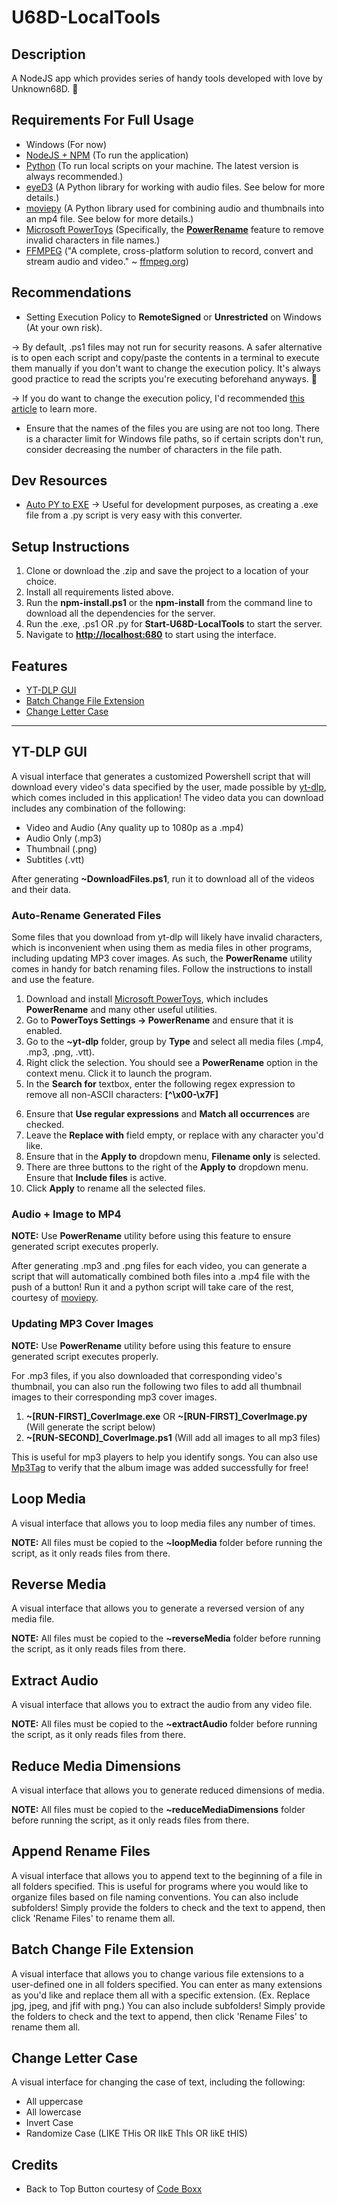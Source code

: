 # U68D-LocalTools

## Description

A NodeJS app which provides series of handy tools developed with love by Unknown68D. 💙

## Requirements For Full Usage

- Windows (For now)
- [NodeJS + NPM](https://nodejs.org/en/) (To run the application)
- [Python](https://www.python.org) (To run local scripts on your machine. The latest version is always recommended.)
- [eyeD3](https://eyed3.readthedocs.io/en/latest/installation.html) (A Python library for working with audio files. See below for more details.)
- [moviepy](https://pypi.org/project/moviepy/) (A Python library used for combining audio and thumbnails into an mp4 file. See below for more details.)
- [Microsoft PowerToys](https://github.com/microsoft/PowerToys/releases/tag/v0.64.1) (Specifically, the **[PowerRename](#Auto-Rename-Generated-Files)** feature to remove invalid characters in file names.)
- [FFMPEG](https://www.ffmpeg.org) ("A complete, cross-platform solution to record, convert and stream audio and video." ~ [ffmpeg.org](https://www.ffmpeg.org))

## Recommendations

- Setting Execution Policy to **RemoteSigned** or **Unrestricted** on Windows (At your own risk).

-> By default, .ps1 files may not run for security reasons. A safer alternative is to open each script and copy/paste the contents in a terminal to execute them manually if you don't want to change the execution policy. It's always good practice to read the scripts you're executing beforehand anyways. 🙂

-> If you do want to change the execution policy, I'd recommended [this article](https://techdirectarchive.com/2020/02/04/how-to-set-execution-policy/) to learn more.

- Ensure that the names of the files you are using are not too long. There is a character limit for Windows file paths, so if certain scripts don't run, consider decreasing the number of characters in the file path.

## Dev Resources

- [Auto PY to EXE](https://pypi.org/project/auto-py-to-exe/)
-> Useful for development purposes, as creating a .exe file from a .py script is very easy with this converter.

## Setup Instructions

1. Clone or download the .zip and save the project to a location of your choice. 
2. Install all requirements listed above.
3. Run the **npm-install.ps1** or the **npm-install** from the command line to download all the dependencies for the server.
4. Run the .exe, .ps1 OR .py for **Start-U68D-LocalTools** to start the server.
5. Navigate to **[http://localhost:680](http://localhost:680)** to start using the interface.

## Features

- [YT-DLP GUI](#YT-DLP-GUI)
- [Batch Change File Extension](#Batch-Change-File-Extension)
- [Change Letter Case](#Change-Letter-Case)

---

## YT-DLP GUI

A visual interface that generates a customized Powershell script that will download every video's data specified by the user, made possible by [yt-dlp](https://github.com/yt-dlp/yt-dlp), which comes included in this application! The video data you can download includes any combination of the following:

- Video and Audio (Any quality up to 1080p as a .mp4)
- Audio Only (.mp3)
- Thumbnail (.png)
- Subtitles (.vtt)

After generating **~DownloadFiles.ps1**, run it to download all of the videos and their data.

### Auto-Rename Generated Files

Some files that you download from yt-dlp will likely have invalid characters, which is inconvenient when using them as media files in other programs, including updating MP3 cover images. As such, the **PowerRename** utility comes in handy for batch renaming files. Follow the instructions to install and use the feature.

1. Download and install [Microsoft PowerToys](https://learn.microsoft.com/en-us/windows/powertoys/install), which includes **PowerRename** and many other useful utilities.
2. Go to **PowerToys Settings -> PowerRename** and ensure that it is enabled.
3. Go to the **~yt-dlp** folder, group by **Type** and select all media files (.mp4, .mp3, .png, .vtt).
4. Right click the selection. You should see a **PowerRename** option in the context menu. Click it to launch the program.
5. In the **Search for** textbox, enter the following regex expression to remove all non-ASCII characters: **\[^\x00-\x7F\]**
<!--
If you're viewing this file in an editor, copy these regular expressions instead to save time removing those pesky square-bracket protecting backslashes. :)
[^\x00-\x7F]
-->
6. Ensure that **Use regular expressions** and **Match all occurrences** are checked.
7. Leave the **Replace with** field empty, or replace with any character you'd like.
8. Ensure that in the **Apply to** dropdown menu, **Filename only** is selected.
9. There are three buttons to the right of the **Apply to** dropdown menu. Ensure that **Include files** is active.
10. Click **Apply** to rename all the selected files.

### Audio + Image to MP4

**NOTE:** Use **PowerRename** utility before using this feature to ensure generated script executes properly.

After generating .mp3 and .png files for each video, you can generate a script that will automatically combined both files into a .mp4 file with the push of a button! Run it and a python script will take care of the rest, courtesy of [moviepy](https://pypi.org/project/moviepy/).

### Updating MP3 Cover Images

**NOTE:** Use **PowerRename** utility before using this feature to ensure generated script executes properly.

For .mp3 files, if you also downloaded that corresponding video's thumbnail, you can also run the following two files to add all thumbnail images to their corresponding mp3 cover images. 

1. **~\[RUN-FIRST\]_CoverImage.exe** OR **~\[RUN-FIRST\]_CoverImage.py** (Will generate the script below)
2. **~\[RUN-SECOND\]_CoverImage.ps1** (Will add all images to all mp3 files)

This is useful for mp3 players to help you identify songs. You can also use [Mp3Tag](https://www.mp3tag.de/en/index.html) to verify that the album image was added successfully for free!

## Loop Media

A visual interface that allows you to loop media files any number of times.

**NOTE:** All files must be copied to the **~loopMedia** folder before running the script, as it only reads files from there.

## Reverse Media

A visual interface that allows you to generate a reversed version of any media file.

**NOTE:** All files must be copied to the **~reverseMedia** folder before running the script, as it only reads files from there.

## Extract Audio

A visual interface that allows you to extract the audio from any video file.

**NOTE:** All files must be copied to the **~extractAudio** folder before running the script, as it only reads files from there.

## Reduce Media Dimensions

A visual interface that allows you to generate reduced dimensions of media.

**NOTE:** All files must be copied to the **~reduceMediaDimensions** folder before running the script, as it only reads files from there.

## Append Rename Files

A visual interface that allows you to append text to the beginning of a file in all folders specified. This is useful for programs where you would like to organize files based on file naming conventions. You can also include subfolders! Simply provide the folders to check and the text to append, then click 'Rename Files' to rename them all.

## Batch Change File Extension

A visual interface that allows you to change various file extensions to a user-defined one in all folders specified. You can enter as many extensions as you'd like and replace them all with a specific extension. (Ex. Replace jpg, jpeg, and jfif with png.) You can also include subfolders! Simply provide the folders to check and the text to append, then click 'Rename Files' to rename them all.

## Change Letter Case

A visual interface for changing the case of text, including the following:

- All uppercase
- All lowercase
- Invert Case
- Randomize Case (LIKE THis OR lIkE ThIs OR likE tHIS)

## Credits

- Back to Top Button courtesy of [Code Boxx](https://code-boxx.com/html-scroll-to-top-button/)